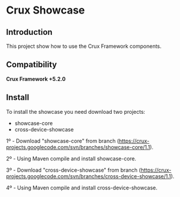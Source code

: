 # Crux Showcase #

## Introduction ##

This project show how to use the Crux Framework components.

## Compatibility ##

**Crux Framework +5.2.0**

## Install ##

To install the showcase you need download two projects:

  * showcase-core
  * cross-device-showcase

1º - Download "showcase-core" from branch (https://crux-projects.googlecode.com/svn/branches/showcase-core/1.1).

2º - Using Maven compile and install showcase-core.

3º - Download "cross-device-showcase" from branch (https://crux-projects.googlecode.com/svn/branches/cross-device-showcase/1.1).

4º - Using Maven compile and install cross-device-showcase.